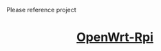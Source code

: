 Please reference project <h1><center><b><a href="https://github.com/SuLingGG/OpenWrt-Rpi">OpenWrt-Rpi</a></b></center></h1>

